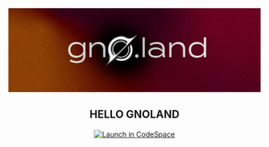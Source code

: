 <div align="center">
 <img src="/.github/banner.png" alt="Gnoland" />
 <h2 align="center">HELLO GNOLAND</h2>
 <a href="https://github.com/codespaces/new?hide_repo_select=true&ref=main&repo=541250916"><img src="https://github.com/codespaces/badge.svg" alt="Launch in CodeSpace" align="center" /></a>
 </div>


